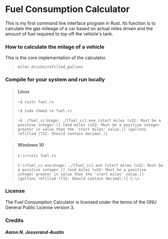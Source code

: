 # Fuel Consumption Calculator

This is my first command line interface program in Rust. Its function is to calculate the gas mileage of a car based on actual miles driven and the amount of fuel required to top off the vehicle's tank.
 
### How to calculate the milage of a vehicle

This is the core implementation of the calculator.

> `miles_driven/refilled_gallons`

### Compile for your system and run locally

> #### Linux
> `~$ rustc fuel.rs`
>
> `~$ sudo chmod +x fuel.rs`
>
> `~$ ./fuel_cc`
> `Usage: ./[fuel_cc].exe [start miles (u32: Must be a positive integer.)] [end miles (u32: Must be a positive integer greater in value than the 'start miles' value.)] [gallons refilled (f32: Should contain decimal.)]`

> #### Windows 10
> `C:\>rustc fuel.rs`
>
> `C:\>fuel_cc.exe`
> `Usage: ./[fuel_cc].exe [start miles (u32: Must be a positive integer.)] [end miles (u32: Must be a positive integer greater in value than the 'start miles' value.)] [gallons refilled (f32: Should contain decimal.)]
> C:\>`

### License
The Fuel Consumption Calculator is licensed under the terms of the GNU General Public License version 3.

### Credits
##### Aaron N. Josserand-Austin
